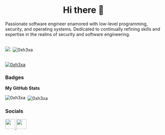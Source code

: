 <h1 align="center">Hi there 👋 </h1>


<!--
Here are some ideas to get you started:

- 🔭 I’m currently working on ...
- 🌱 I’m currently learning ...
- 👯 I’m looking to collaborate on ...
- 🤔 I’m looking for help with ...
- 💬 Ask me about ...
- 📫 How to reach me: ...
- 😄 Pronouns: ...
- ⚡ Fun fact: ...
-->

<!-- Hi ![](https://user-images.githubusercontent.com/18350557/176309783-0785949b-9127-417c-8b55-ab5a4333674e.gif)My name is 0xh3xa 
==============================================================================================================================
-->

Passionate software engineer enamored with low-level programming, security, and operating systems. Dedicated to continually refining skills and expertise in the realms of security and software engineering.


<!--Software Engineer | Reverse Engineer
-----------------
-->

<br/>

<div>
<a href="https://www.github.com/0xh3xa" target="_blank" rel="noreferrer"><img
src="https://img.shields.io/github/followers/0xh3xa?logo=github&style=for-the-badge" /></a>&nbsp;&nbsp;<img src="https://komarev.com/ghpvc/?username=0xh3xa&style=for-the-badge" alt="0xh3xa" />
</div>

<br/>

<div>
<p align="left"> <a href="https://github.com/ryo-ma/github-profile-trophy"><img src="https://github-profile-trophy.vercel.app/?username=0xh3xa&style=for-the-badge" alt="0xh3xa" /></a> </p>
</div>

### Badges

<b>My GitHub Stats</b>


<p><img align="left" src="https://github-readme-stats.vercel.app/api/top-langs?username=0xh3xa&show_icons=true&locale=en&layout=compact" alt="0xh3xa" /></p>

<p>&nbsp;<img align="center" src="https://github-readme-stats.vercel.app/api?username=0xh3xa&show_icons=true&locale=en" alt="0xh3xa" /></p>


<!--
<b>Top Repositories</b>

<div width="100%" align="center"></div><br /><br /><br /><br /><br /><br /><br />
-->


### Socials

<p align="left"> <a href="https://www.github.com/0xh3xa" target="_blank" rel="noreferrer"> <picture> <source media="(prefers-color-scheme: dark)" srcset="https://raw.githubusercontent.com/danielcranney/readme-generator/main/public/icons/socials/github-dark.svg" /> <source media="(prefers-color-scheme: light)" srcset="https://raw.githubusercontent.com/danielcranney/readme-generator/main/public/icons/socials/github.svg" /> <img src="https://raw.githubusercontent.com/danielcranney/readme-generator/main/public/icons/socials/github.svg" width="32" height="32" /> </picture> </a> <a href="https://www.stackoverflow.com/users/0xh3xa" target="_blank" rel="noreferrer"> <picture> <source media="(prefers-color-scheme: dark)" srcset="undefined" /> <source media="(prefers-color-scheme: light)" srcset="https://raw.githubusercontent.com/danielcranney/readme-generator/main/public/icons/socials/stackoverflow.svg" /> <img src="https://raw.githubusercontent.com/danielcranney/readme-generator/main/public/icons/socials/stackoverflow.svg" width="32" height="32" /> </picture> </a></p>
